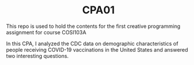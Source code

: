 <h1 style="text-align:center;">CPA01</h1>
This repo is used to hold the contents for the first creative programming assignment for course COSI103A

In this CPA, I analyzed the CDC data on demographic characteristics of people receiving COVID-19 vaccinations in the United States and answered two interesting questions. 
